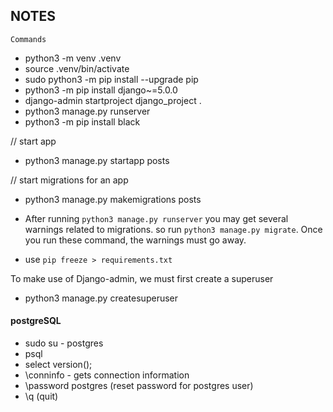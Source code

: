 NOTES
---

`Commands`

- python3 -m venv .venv
- source .venv/bin/activate
- sudo python3 -m pip install --upgrade pip
- python3 -m pip install django~=5.0.0
- django-admin startproject django_project .
- python3 manage.py runserver
- python3 -m pip install black

// start app
- python3 manage.py startapp posts

// start migrations for an app
- python3 manage.py makemigrations posts


- After running `python3 manage.py runserver` you may get several warnings related to migrations. so run `python3 manage.py migrate`. Once you run these command, the warnings must go away.

- use `pip freeze > requirements.txt`

To make use of Django-admin, we must first create a superuser
-  python3 manage.py createsuperuser


#### postgreSQL

- sudo su - postgres
- psql
- select version();
- \conninfo - gets connection information
- \password postgres (reset password for postgres user)
- \q (quit)
